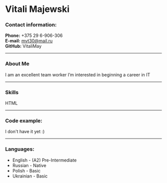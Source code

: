 # Vitali Majewski

### Contact information:
**Phone:** +375 29 6-906-306  
**E-mail:** mvt30@mail.ru  
**GitHub:** VitaliMay

----

### About Me
I am an excellent team worker
I’m interested in beginning a career in IT

----
### Skills
HTML

----
### Code example:
I don't have it yet :)

-----
### Languages:
* English - (A2) Pre-Intermediate
* Russian - Native
* Polish - Basic
* Ukrainian - Basic
